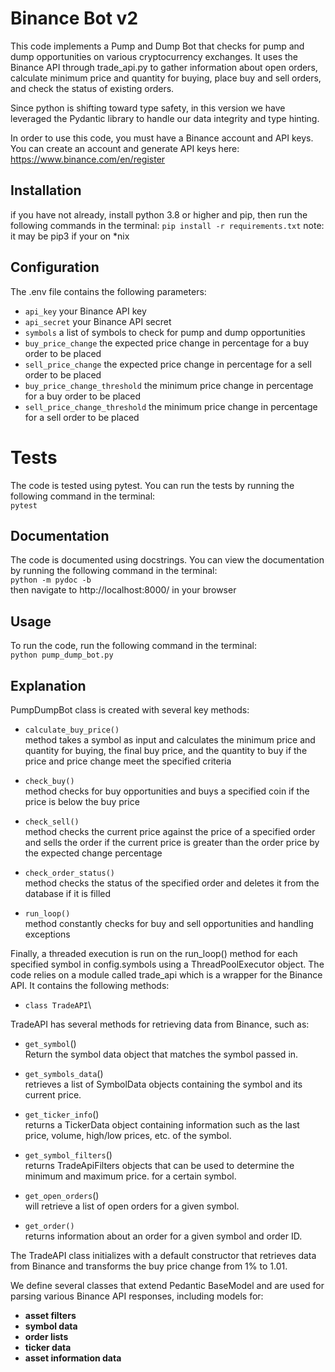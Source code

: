 # Binance Bot v2

This code implements a Pump and Dump Bot that checks for pump and dump opportunities on various cryptocurrency exchanges. It uses the Binance API through trade_api.py to gather information about open orders, calculate minimum price and quantity for buying, place buy and sell orders, and check the status of existing orders. 

Since python is shifting toward type safety, in this version we have leveraged the Pydantic library to handle our data integrity and type hinting.


In order to use this code, you must have a Binance account and API keys. You can create an account and generate API keys here: 
https://www.binance.com/en/register

## Installation
if you have not already, install python 3.8 or higher and pip, then run the following commands in the terminal:
`pip install -r requirements.txt`
note: it may be pip3 if your on *nix

## Configuration
The .env file contains the following parameters:

* `api_key` your Binance API key
* `api_secret` your Binance API secret
* `symbols` a list of symbols to check for pump and dump opportunities
* `buy_price_change` the expected price change in percentage for a buy order to be placed
* `sell_price_change` the expected price change in percentage for a sell order to be placed
* `buy_price_change_threshold` the minimum price change in percentage for a buy order to be placed
* `sell_price_change_threshold` the minimum price change in percentage for a sell order to be placed

# Tests 
The code is tested using pytest. You can run the tests by running the following command in the terminal:\
```pytest```


## Documentation
The code is documented using docstrings. You can view the documentation by running the following command in the terminal:\
```python -m pydoc -b```\
then navigate to http://localhost:8000/ in your browser

## Usage
To run the code, run the following command in the terminal:\
```python pump_dump_bot.py```


## Explanation
PumpDumpBot class is created with several key methods:

* `calculate_buy_price()`\
  method takes a symbol as input and calculates the minimum price and quantity for buying, the final buy price, and the quantity to buy if the price and price change meet the specified criteria

* `check_buy()`\
method checks for buy opportunities and buys a specified coin if the price is below the buy price

* `check_sell()` \
method checks the current price against the price of a specified order and sells the order if the current price is greater than the order price by the expected change percentage

* `check_order_status()` \
method checks the status of the specified order and deletes it from the database if it is filled

* `run_loop()` \
method constantly checks for buy and sell opportunities and handling exceptions

Finally, a threaded execution is run on the run_loop() method for each specified symbol in config.symbols using a ThreadPoolExecutor object.
The code relies on a module called trade_api which is a wrapper for the Binance API. It contains the following methods:

 * `class TradeAPI`\

TradeAPI has several methods for retrieving data from Binance, such as: 

 * `get_symbol`()\
Return the symbol data object that matches the symbol passed in.
 
 * `get_symbols_data`()\
retrieves a list of SymbolData objects containing the symbol and its current price.

 * `get_ticker_info`()\
 returns a TickerData object containing information such as the last price, volume, high/low prices, etc. of the symbol.

 * `get_symbol_filters`()\
 returns TradeApiFilters objects that can be used to determine the minimum and maximum price.
 for a certain symbol.

 * `get_open_orders`()\
 will retrieve a list of open orders for a given symbol.
 
 * `get_order()`\
 returns information about an order for a given symbol and order ID.

The TradeAPI class initializes with a default constructor that retrieves 
data from Binance and transforms the buy price change from 1% to 1.01. 

We define several classes that extend Pedantic BaseModel and are used for
parsing various Binance API responses, including models for:
 * **asset filters**
 * **symbol data**
 * **order lists**
 * **ticker data**
 * **asset information data**